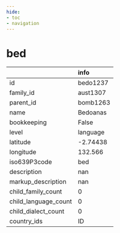```yaml
---
hide:
- toc
- navigation
---
```

# bed
|                      | info     |
|:---------------------|:---------|
| id                   | bedo1237 |
| family_id            | aust1307 |
| parent_id            | bomb1263 |
| name                 | Bedoanas |
| bookkeeping          | False    |
| level                | language |
| latitude             | -2.74438 |
| longitude            | 132.566  |
| iso639P3code         | bed      |
| description          | nan      |
| markup_description   | nan      |
| child_family_count   | 0        |
| child_language_count | 0        |
| child_dialect_count  | 0        |
| country_ids          | ID       |